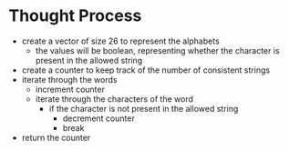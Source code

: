 # Thought Process

- create a vector of size 26 to represent the alphabets
  - the values will be boolean, representing whether the character is present in the allowed string
- create a counter to keep track of the number of consistent strings
- iterate through the words
  - increment counter
  - iterate through the characters of the word
    - if the character is not present in the allowed string
      - decrement counter
      - break
- return the counter
